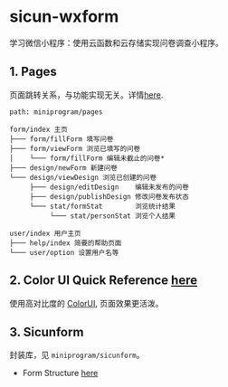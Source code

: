 # sicun-wxform

学习微信小程序：使用云函数和云存储实现问卷调查小程序。

## 1. Pages

页面跳转关系，与功能实现无关。详情[here](docs/pages.md).

```plain
path: miniprogram/pages

form/index 主页
├─── form/fillForm 填写问卷
├─── form/viewForm 浏览已填写的问卷
│    └─── form/fillForm 编辑未截止的问卷*
├─── design/newForm 新建问卷
└─── design/viewDesign 浏览已创建的问卷
     ├─── design/editDesign    编辑未发布的问卷
     ├─── design/publishDesign 修改问卷发布状态
     └─── stat/formStat        浏览统计结果
          └─── stat/personStat 浏览个人结果

user/index 用户主页
├─── help/index 简要的帮助页面
└─── user/option 设置用户名等
```

## 2. Color UI Quick Reference [here](docs/colorUI.md)

使用高对比度的 [ColorUI](https://www.color-ui.com/), 页面效果更活泼。

## 3. Sicunform

封装库，见 `miniprogram/sicunform`。

- Form Structure [here](docs/form-structure.md)
